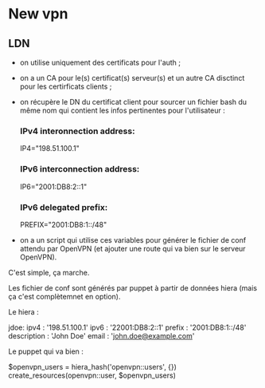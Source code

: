 <!-- TITLE: New Vpn -->
<!-- SUBTITLE: A quick summary of New Vpn -->

# New vpn
## LDN


* on utilise uniquement des certificats pour l'auth ;

* on a un CA pour le(s) certificat(s) serveur(s) et un autre CA
  disctinct pour les certirficats clients ;

* on récupère le DN du certificat client pour sourcer un fichier bash
  du même nom qui contient les infos pertinentes pour l'utilisateur :

  ### IPv4 interonnection address:
  IP4="198.51.100.1"
  ### IPv6 interconnection address:
  IP6="2001:DB8:2::1"
  ### IPv6 delegated prefix:
  PREFIX="2001:DB8:1::/48"

* on a un script qui utilise ces variables pour générer le fichier de
  conf attendu par OpenVPN (et ajouter une route qui va bien sur le
  serveur OpenVPN).

C'est simple, ça marche.

Les fichier de conf sont générés par puppet à partir de données hiera
(mais ça c'est complètemnet en option).

Le hiera :

  jdoe:
    ipv4        : '198.51.100.1'
    ipv6        : '22001:DB8:2::1'
    prefix      : '2001:DB8:1::/48'
    description : 'John Doe'
    email       : 'john.doe@example.com'

Le puppet qui va bien :

   $openvpn_users = hiera_hash('openvpn::users', {})
   create_resources(openvpn::user, $openvpn_users)